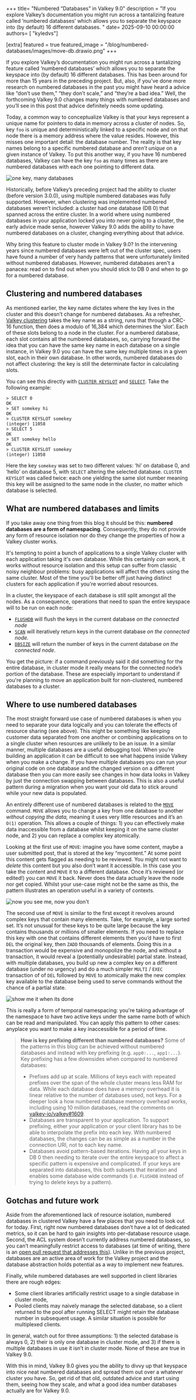 +++
title= "Numbered “Databases” in Valkey 9.0"
description = "If you explore Valkey’s documentation you might run across a tantalizing feature called ‘numbered databases’ which allows you to separate the keyspace into (by default) 16 different databases. "
date= 2025-09-10 00:00:00
authors= [ "kyledvs"]

[extra]
featured = true
featured_image = "/blog/numbered-databases/images/move-db.drawio.png"
+++


If you explore Valkey’s documentation you might run across a tantalizing feature called ‘numbered databases’ which allows you to separate the keyspace into (by default) 16 different databases. This has been around for more than 15 years in the preceding project. But, also, if you’ve done more research on numbered databases in the past you might have heard a advice like “don’t use them,” “they don’t scale,” and “they’re a bad idea.” Well, the forthcoming Valkey 9.0 changes many things with numbered databases and you’ll see in this post that advice definitely needs some updating.

Today, a common way to conceptualize Valkey is that your keys represent a unique name for pointers to data in memory across a cluster of nodes. So, key `foo`  is unique and deterministically linked to a specific node and on that node there is a memory address where the value resides. However, this misses one important detail: the database number. The reality is that key names belong to a specific numbered database and *aren’t unique* on a given instance of Valkey. To put this another way, if you have 16 numbered databases, Valkey can have the key `foo` as many times as there are numbered databases with each one pointing to different data.

![one key, many databases](./images/numbered-db.drawio.png)

Historically, before Valkey’s preceding project had the ability to cluster (before version 3.0.0), using multiple numbered databases was fully supported. However, when clustering was implemented numbered databases weren’t included: a cluster had one database (DB 0) that spanned across the entire cluster. In a world where using numbered databases in your application locked you into never going to a cluster, the early advice made sense, however Valkey 9.0 adds the ability to have numbered databases on a cluster, changing everything about that advice.

Why bring this feature to cluster mode in Valkey 9.0? In the intervening years since numbered databases were left out of the cluster spec, users have found a number of very handy patterns that were unfortunately limited without numbered databases. However, numbered databases aren't a panacea: read on to find out when you should stick to DB 0 and when to go for a numbered database.

## Clustering and numbered databases

As mentioned earlier, the key name dictates where the key lives in the cluster and this doesn’t change for numbered databases. As a refresher, [Valkey clustering](https://valkey.io/topics/cluster-tutorial/) takes the key name as a string, runs that through a CRC-16 function, then does a modulo of 16,384 which determines the ‘slot’. Each of these slots belong to a node in the cluster. For a numbered database, each slot contains all the numbered databases, so, carrying forward the idea that you can have the same key name in each database on a single instance, in Valkey 9.0 you can have the same key multiple times in a given slot, each in their own database. In other words, numbered databases do not affect clustering: the key is still the determinate factor in calculating slots.

You can see this directly with [`CLUSTER KEYSLOT`](https://valkey.io/commands/cluster-keyslot/) and [`SELECT`](https://valkey.io/commands/select/). Take the following example:

```
> SELECT 0
OK
> SET somekey hi
OK
> CLUSTER KEYSLOT somekey
(integer) 11058
> SELECT 5
OK
> SET somekey hello
OK
> CLUSTER KEYSLOT somekey
(integer) 11058
```

Here the key `somekey` was set to two different values: ‘hi’ on database 0, and ‘hello’ on database 5, with `SELECT` altering the selected database. `CLUSTER KEYSLOT` was called twice: each one yielding the same slot number meaning this key will be assigned to the same node in the cluster, no matter which database is selected.

## What are numbered databases and limits

If you take away one thing from this blog it should be this: **numbered databases are a form of namespacing**. Consequently, they do not provide any form of resource isolation nor do they change the properties of how a Valkey cluster works.

It's tempting to point a bunch of applications to a single Valkey cluster with each application taking it's own database. While this certainly *can* work, it works without resource isolation and this setup can suffer from classic noisy neighbour problems: busy applications will affect the others using the same cluster. Most of the time you'll be better off just having distinct clusters for each application if you're worried about resources.

In a cluster, the keyspace of each database is still split amongst all the nodes. As a consequence, operations that need to span the entire keyspace will to be run on each node:

* [`FLUSHDB`](https://valkey.io/commands/flushdb/) will flush the keys in the current database *on the connected node*
* [`SCAN`](https://valkey.io/commands/scan/) will iteratively return keys in the current database *on the connected node.*
* [`DBSIZE`](https://valkey.io/commands/dbsize/) will return the number of keys in the current database *on the connected node.*

You get the picture: if a command previously said it did something for the entire database, in cluster mode it really means for the connected node’s portion of the database. These are especially important to understand if you're planning to move an application built for non-clustered, numbered databases to a cluster.

## Where to use numbered databases

The most straight forward use case of numbered databases is when you need to separate your data logically and you can tolerate the effects of resource sharing (see above). This might be something like keeping customer data separated from one another or combining applications on to a single cluster when resources are unlikely to be an issue. In a similar manner, multiple databases are a useful debugging tool. When you’re building an application it can be difficult to see what happens inside Valkey when you make a change. If you have multiple databases you can run your original code on one database and the changed version on a different database then you can more easily see changes in how data looks in Valkey by just the connection swapping between databases. This is also a useful pattern during a migration when you want your old data to stick around while your new data is populated.

An entirely different use of numbered databases is related to the [`MOVE`](https://valkey.io/commands/move/) command. `MOVE` allows you to change a key from one database to another *without copying the data,* meaning it uses very little resources and it’s an `O(1)` operation. This allows a couple of things: 1) you can effectively make data inaccessible from a database whilst keeping it on the same cluster node, and 2) you can replace a complex key atomically.

Looking at the first use of `MOVE`: imagine you have some content, maybe a user submitted post, that is stored at the key “mycontent.” At some point this content gets flagged as needing to be reviewed. You might not want to *delete* this content but you also don’t want it accessible. In this case you take the content and `MOVE` it to a different database. Once it’s reviewed (or edited!) you can `MOVE` it back. Never does the data actually leave the node nor get copied. Whilst your use-case might not be the same as this, the pattern illustrates an operation useful in a variety of contexts.

![now you see me, now you don't](./images/move-db.drawio.png)

The second use of `MOVE` is similar to the first except it revolves around complex keys that contain many elements. Take, for example, a large sorted set. It’s not unusual for these keys to be quite large because the key contains thousands or millions of smaller elements. If you need to replace this key with one that contains different elements then you’d have to first `DEL` the original key, then `ZADD` thousands of elements. Doing this in a transaction would be expensive and monopolize the node, and without a transaction, it would reveal a (potentially undesirable) partial state. Instead, with multiple databases, you build up new a complex key on a different database (under no urgency) and do a much simpler `MULTI` / `EXEC` transaction of of `DEL` followed by `MOVE` to atomically make the new complex key available to the database being used to serve commands without the chance of a partial state.

![show me it when its done](./images/zadd-move.drawio.png)

This is really a form of temporal namespacing: you're taking advantage of the namespace to have two active keys under the same name both of which can be read and manipulated. You can apply this pattern to other cases: anyplace you want to make a key inaccessible for a period of time.

> **How is key prefixing different than numbered databases?** Some of the patterns in this blog can be achieved without numbered databases and instead with key prefixing (e.g. `app0:...`, `app1:...`). Key prefixing has a few downsides when compared to numbered databases:
> * Prefixes add up at scale. Millions of keys each with repeated prefixes over the span of the whole cluster means less RAM for data. While each database does have a memory overhead it is linear relative to the number of databases used, not keys. For a deeper look a how numbered database memory overhead works, including using 10 million databases, read the comments on [valkey-io/valkey#1609](https://github.com/valkey-io/valkey/pull/1609#issuecomment-2616366819).
> * Databases are transparent to your application. To support prefixing, either your application or your client library has to be able to interpolate the prefix into each key. With numbered databases, the changes can be as simple as a number in the connection URI, not to each key name.
> * Databases avoid pattern-based iterations. Having all your keys in DB 0 then needing to iterate over the entire keyspace to affect a specific pattern is expensive and complicated. If your keys are separated into databases, this both subsets that iteration and enables some database wide commands (i.e. `FLUSHDB` instead of trying to delete keys by a pattern).

## Gotchas and future work

Aside from the aforementioned lack of resource isolation, numbered databases in clustered Valkey have a few places that you need to look out for today. First, right now numbered databases don’t have a lot of dedicated metrics, so it can be hard to gain insights into per-database resource usage. Second, the ACL system doesn’t currently address numbered databases, so you can’t meaningfully restrict access to databases (at time of writing, there is an [open pull request that addresses this](https://github.com/valkey-io/valkey/pull/2309)). Unlike in the previous project, databases are an active area of work for the Valkey project and the database abstraction holds potential as a way to implement new features.

Finally, while numbered databases are well supported in client libraries there are rough edges:

* Some client libraries artificially restrict usage to a single database in cluster mode,
* Pooled clients may naively manage the selected database, so a client returned to the pool after running SELECT might retain the database number in subsequent usage. A similar situation is possible for multiplexed clients.

In general, watch out for three assumptions: 1) the selected database is always 0, 2) their is only one database in cluster mode, and 3) if there is multiple databases in use it isn’t in cluster mode. None of these are true in Valkey 9.0.

With this in mind, Valkey 9.0 gives you the ability to divvy up that keyspace into nice neat numbered databases and spread them out over a whatever cluster you have. So, get rid of that old, outdated advice and start using them, seeing how they scale, and what a good idea number databases actually are for Valkey 9.0.

